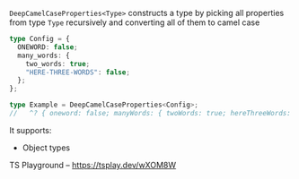 `DeepCamelCaseProperties<Type>` constructs a type by picking all properties from type `Type` recursively and converting
all of them to camel case

```ts
type Config = {
  ONEWORD: false;
  many_words: {
    two_words: true;
    "HERE-THREE-WORDS": false;
  };
};

type Example = DeepCamelCaseProperties<Config>;
//   ^? { oneword: false; manyWords: { twoWords: true; hereThreeWords: false } }
```

It supports:

- Object types

TS Playground – https://tsplay.dev/wXOM8W
